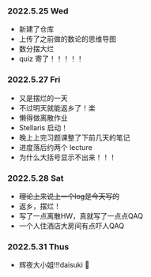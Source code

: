 ### 2022.5.25 Wed
- 新建了仓库
- 上传了之前做的数论的思维导图
- 数分摆大烂
- quiz 寄了！！！！！

### 2022.5.27 Fri
- 又是摆烂的一天
- 不过明天就能返乡了！楽
- 懒得做离散作业
- Stellaris 启动！
- 晚上上完习题课整了下前几天的笔记
- 进度落后约两个 lecture
- 为什么大括号显示不出来！！！

### 2022.5.28 Sat
- ~~理论上来说上一个log是今天写的~~
- 返乡，摆烂！
- 写了一点离散HW，真就写了一点点QAQ
- 一个人住酒店大房间有点吓人QAQ

### 2022.5.31 Thus
- 辉夜大小姐!!!daisuki 🥰
